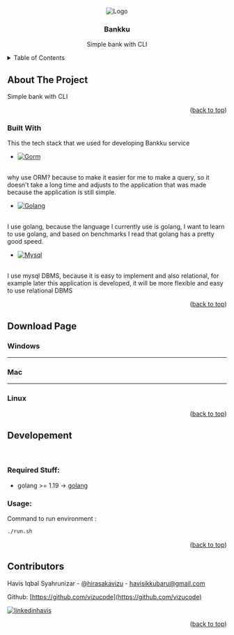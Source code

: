 <!-- Improved compatibility of back to top link: See: https://github.com/othneildrew/Best-README-Template/pull/73 -->
<a name="readme-top"></a>
<!--
*** Thanks for checking out the Best-README-Template. If you have a suggestion
*** that would make this better, please fork the repo and create a pull request
*** or simply open an issue with the tag "enhancement".
*** Don't forget to give the project a star!
*** Thanks again! Now go create something AMAZING! :D
-->



<!-- PROJECT SHIELDS -->
<!--
*** I'm using markdown "reference style" links for readability.
*** Reference links are enclosed in brackets [ ] instead of parentheses ( ).
*** See the bottom of this document for the declaration of the reference variables
*** for contributors-url, forks-url, etc. This is an optional, concise syntax you may use.
*** https://www.markdownguide.org/basic-syntax/#reference-style-links
-->


<!-- PROJECT LOGO -->
<br />
<div align="center">
    <img src="" alt="Logo">

  <h3 align="center">Bankku</h3>

  <p align="center">
    Simple bank with CLI
  </p>
</div>



<!-- TABLE OF CONTENTS -->
<details>
  <summary>Table of Contents</summary>
  <ol>
    <li>
      <a href="#about-the-project">About The Project</a>
      <ul>
        <li><a href="#built-with">Built With</a></li>
      </ul>
      <ul>
        <li><a href="#coverage-test">Unit Test Coverage</a></li>
      </ul>
    </li>
    <li>
      <a href="#download">Download Page</a>
      <ul>
        <li><a href="#windows">Windows</a></li>
        <li><a href="#mac">Mac</a></li>
        <li><a href="#linux">Linux</a></li>
      </ul>
    </li>
    <li>
        <a href="#developement">Developement</a>
        <ul>
            <li><a href="#required-stuff">Required Stuff</a></li>
        </ul>
        <ul>
            <li><a href="#usage">Usage</a></li>
        </ul>
    </li>
  </ol>
</details>



<!-- ABOUT THE PROJECT -->
## About The Project

Simple bank with CLI

<p align="right">(<a href="#readme-top">back to top</a>)</p>



### Built With

This the tech stack that we used for developing Bankku service

* [![Gorm][gorm]][gorm-url]
<br>
why use ORM? because to make it easier for me to make a query, so it doesn't take a long time and adjusts to the application that was made because the application is still simple.
<br>

* [![Golang][golang]][golang-url]
<br>
I use golang, because the language I currently use is golang, I want to learn to use golang, and based on benchmarks I read that golang has a pretty good speed.
<br>

* [![Mysql][mysql]][mysql-url]
<br>
I use mysql DBMS, because it is easy to implement and also relational, for example later this application is developed, it will be more flexible and easy to use relational DBMS
<br>

<p align="right">(<a href="#readme-top">back to top</a>)</p>

## Download Page

### Windows
---
### Mac
---
### Linux

<p align="right">(<a href="#readme-top">back to top</a>)</p>


<!-- Developement -->
## Developement

<br />

### Required Stuff:

- golang >= 1.19 -> [golang](https://go.dev/)

### Usage:

Command to run environment :
```bash
./run.sh
```
<p align="right">(<a href="#readme-top">back to top</a>)</p>


<!-- Contributors -->
## Contributors

Havis Iqbal Syahrunizar - [@hirasakavizu](https://twitter.com/hirasakavizu) - havisikkubaru@gmail.com

Github: [https://github.com/vizucode](https://github.com/vizucode)

[![linkedinhavis][linkedinhavis-shield]][linkedinhavis-url]

<p align="right">(<a href="#readme-top">back to top</a>)</p>



<!-- MARKDOWN LINKS & IMAGES -->
<!-- https://www.markdownguide.org/basic-syntax/#reference-style-links -->

[linkedinhavis-shield]: https://img.shields.io/badge/-LinkedIn-black.svg?style=for-the-badge&logo=linkedin&colorB=555
[linkedinhavis-url]: https://www.linkedin.com/in/havis-iqbal/


[fiber]: https://img.shields.io/badge/fiber-gray?style=for-the-badge&logo=go&logoColor=00ADD8
[fiber-url]: https://gofiber.io/

[gorm]: https://img.shields.io/badge/gorm-gray?style=for-the-badge&logo=go&logoColor=00ADD8
[gorm-url]: https://gorm.io/

[govalidator]: https://img.shields.io/badge/go_validator-gray?style=for-the-badge&logo=go&logoColor=00ADD8
[go-validator]: https://github.com/go-playground/validator

[golang]: https://img.shields.io/badge/golang-gray?style=for-the-badge&logo=go&logoColor=00ADD8
[golang-url]: https://go.dev/

[mysql]: https://img.shields.io/badge/Mysql-gray?style=for-the-badge&logo=mysql&logoColor=00ADD8
[mysql-url]: https://www.mysql.com/